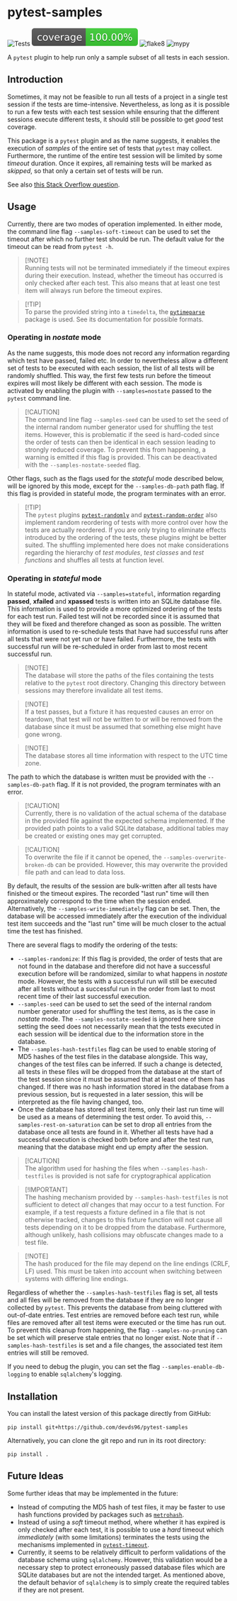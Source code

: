 # pytest-samples

![Tests](https://github.com/devds96/pytest-samples/actions/workflows/tests.yml/badge.svg)
[![Coverage](https://github.com/devds96/pytest-samples/raw/gh-pages/coverage/coverage_badge.svg)](https://devds96.github.io/pytest-samples/coverage/index.html)
![flake8](https://github.com/devds96/pytest-samples/actions/workflows/lint.yml/badge.svg)
![mypy](https://github.com/devds96/pytest-samples/actions/workflows/type.yml/badge.svg)

A `pytest` plugin to help run only a sample subset of all tests in each
session.

## Introduction

Sometimes, it may not be feasible to run all tests of a project in a
single test session if the tests are time-intensive. Nevertheless, as
long as it is possible to run a few tests with each test session while
ensuring that the different sessions execute different tests, it should
still be possible to get *good* test coverage.

This package is a `pytest` plugin and as the name suggests, it enables
the execution of *samples* of the entire set of tests that `pytest` may
collect. Furthermore, the runtime of the entire test session will be
limited by some *timeout* duration. Once it expires, all remaining tests
will be marked as *skipped*, so that only a certain set of tests will be
run.

See also
[this Stack Overflow question](https://stackoverflow.com/questions/77930045).

## Usage

Currently, there are two modes of operation implemented. In either mode,
the command line flag `--samples-soft-timeout` can be used to set the
timeout after which no further test should be run. The default value for
the timeout can be read from `pytest -h`.

> [!NOTE]<br/>
> Running tests will not be terminated immediately if the timeout
> expires during their execution. Instead, whether the timeout has
> occurred is only checked after each test. This also means that at
> least one test item will always run before the timeout expires.

> [!TIP]<br/>
> To parse the provided string into a `timedelta`, the
> [`pytimeparse`](https://pypi.org/project/pytimeparse/)
> package is used. See its documentation for possible formats.


### Operating in *nostate* mode
As the name suggests, this mode does not record any information
regarding which test have passed, failed etc. In order to nevertheless
allow a different set of tests to be executed with each session, the
list of all tests will be randomly shuffled. This way, the first few
tests run before the timeout expires will most likely be different with
each session. The mode is activated by enabling the plugin with
`--samples=nostate` passed to the `pytest` command line.

> [!CAUTION]<br/>
> The command line flag `--samples-seed` can be used to set the seed of
> the internal random number generator used for shuffling the test items.
> However, this is problematic if the seed is hard-coded since the order
> of tests can then be identical in each session leading to strongly
> reduced coverage. To prevent this from happening, a warning is
> emitted if this flag is provided. This can be deactivated with the
> `--samples-nostate-seeded` flag.

Other flags, such as the flags used for the *stateful* mode described
below, will be ignored by this mode, except for the `--samples-db-path`
path flag. If this flag is provided in stateful mode, the program
terminates with an error.

> [!TIP]<br/>
> The `pytest` plugins
> [`pytest-randomly`](https://pypi.org/project/pytest-randomly/)
> and
> [`pytest-random-order`](https://pypi.org/project/pytest-random-order/)
> also implement random reordering of tests with more control over how
> the tests are actually reordered. If you are only trying to eliminate
> effects introduced by the ordering of the tests, these plugins might
> be better suited. The shuffling implemented here does not make
> considerations regarding the hierarchy of *test modules*, *test*
> *classes* and *test functions* and shuffles all tests at function
> level.

### Operating in *stateful* mode

In stateful mode, activated via `--samples=stateful`, information
regarding **passed**, **xfailed** and **xpassed** tests is written into
an SQLite database file. This information is used to provide a more 
optimized ordering of the tests for each test run. Failed test will not
be recorded since it is assumed that they will be fixed and therefore
changed as soon as possible. The written information is used to
re-schedule tests that have had successful runs after all tests that
were not yet run or have failed. Furthermore, the tests with successful
run will be re-scheduled in order from last to most recent successful
run.

> [!NOTE]<br>
> The database will store the paths of the files containing the tests
> relative to the `pytest` root directory. Changing this directory
> between sessions may therefore invalidate all test items.

> [!NOTE]<br>
> If a test passes, but a fixture it has requested causes an error on
> teardown, that test will not be written to or will be removed from
> the database since it must be assumed that something else might have
> gone wrong.

> [!NOTE]<br>
> The database stores all time information with respect to the UTC
> time zone.

The path to which the database is written must be provided with the
`--samples-db-path` flag. If it is not provided, the program terminates
with an error.

> [!CAUTION]<br/>
> Currently, there is no validation of the actual schema of the database
> in the provided file against the expected schema implemented. If the
> provided path points to a valid SQLite database, additional tables may
> be created or existing ones may get corrupted.

> [!CAUTION]<br/>
> To overwrite the file if it cannot be opened, the
> `--samples-overwrite-broken-db` can be provided. However, this may
> overwrite the provided file path and can lead to data loss.

By default, the results of the session are bulk-written after all tests
have finished or the timeout expires. The recorded "last run" time will
then approximately correspond to the time when the session ended.
Alternatively, the `--samples-write-immediately` flag can be set. Then,
the database will be accessed immediately after the execution of the
individual test item succeeds and the "last run" time will be much
closer to the actual time the test has finished.

There are several flags to modify the ordering of the tests:

- `--samples-randomize`: If this flag is provided, the order of tests
  that are not found in the database and therefore did not have a
  successful execution before will be randomized, similar to what
  happens in *nostate* mode. However, the tests with a
  successful run will still be executed after all tests without a
  successful run in the order from last to most recent time of their
  last successful execution.
- `--samples-seed` can be used to set the seed of the internal random
  number generator used for shuffling the test items, as is the case in
  *nostate* mode. The `--samples-nostate-seeded` is ignored here since
  setting the seed does not necessarily mean that the tests executed in
  each session will be identical due to the information store in the
  database.
- The `--samples-hash-testfiles` flag can be used to enable storing of
  MD5 hashes of the test files in the database alongside. This way,
  changes of the test files can be inferred. If such a change is
  detected, all tests in these files will be dropped from the database
  at the start of the test session since it must be assumed that at
  least one of them has changed. If there was no hash information stored
  in the database from a previous session, but is requested in a later
  session, this will be interpreted as the file having changed, too.
- Once the database has stored all test items, only their last run time
  will be used as a means of determining the test order. To avoid this,
  `--samples-rest-on-saturation` can be set to drop all entries from the
  database once all tests are found in it. Whether all tests have had a
  successful execution is checked both before and after the test run,
  meaning that the database might end up empty after the session.

> [!CAUTION]<br/>
> The algorithm used for hashing the files when
> `--samples-hash-testfiles` is provided is not safe for cryptographical
> application

> [!IMPORTANT]<br/>
> The hashing mechanism provided by `--samples-hash-testfiles` is not
> sufficient to detect *all* changes that may occur to a test function.
> For example, if a test requests a fixture defined in a file that is
> not otherwise tracked, changes to this fixture function will not cause
> all tests depending on it to be dropped from the database.
> Furthermore, although unlikely, hash collisions may obfuscate changes
> made to a test file.

> [!NOTE]<br/>
> The hash produced for the file may depend on the line endings
> (CRLF, LF) used. This must be taken into account when switching
> between systems with differing line endings.

Regardless of whether the `--samples-hash-testfiles` flag is set, all
tests and all files will be removed from the database if they are no
longer collected by `pytest`. This prevents the database from being
cluttered with out-of-date entries. Test entries are removed before each
test run, while files are removed after all test items were executed or
the time has run out. To prevent this cleanup from happening, the flag
`--samples-no-pruning` can be set which will preserve stale entries that
no longer exist. Note that if `--samples-hash-testfiles` is set and a
file changes, the associated test item entries will still be removed.

If you need to debug the plugin, you can set the flag
`--samples-enable-db-logging` to enable `sqlalchemy`'s logging.

## Installation
You can install the latest version of this package directly from GitHub:
```
pip install git+https://github.com/devds96/pytest-samples
```

Alternatively, you can clone the git repo and run in its root directory:
```
pip install .
```

## Future Ideas

Some further ideas that may be implemented in the future:

- Instead of computing the MD5 hash of test files, it may be faster to
  use hash functions provided by packages such as
  [`metrohash`](https://pypi.org/project/metrohash/).
- Instead of using a *soft* timeout method, where whether it has expired
  is only checked after each test, it is possible to use a *hard*
  timeout which *immediately* (with some limitations) terminates the
  tests using the mechanisms implemented in
  [`pytest-timeout`](https://pypi.org/project/pytest-timeout/).
- Currently, it seems to be relatively difficult to perform validations
  of the database schema using `sqlalchemy`. However, this validation
  would be a necessary step to protect erroneously passed database
  files which are SQLite databases but are not the intended target.
  As mentioned above, the default behavior of `sqlalchemy` is to simply
  create the required tables if they are not present.
